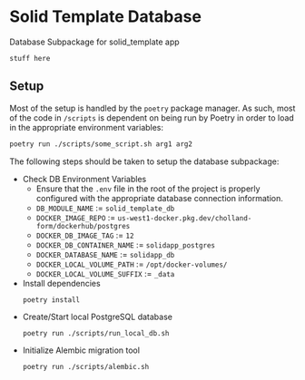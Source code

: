 # Solid Template Database
Database Subpackage for solid_template app
```
stuff here
```
## Setup
Most of the setup is handled by the `poetry` package manager. As such, most of the code in `/scripts` is dependent on being run by Poetry in order to load in the appropriate environment variables:
```bash
poetry run ./scripts/some_script.sh arg1 arg2
```
The following steps should be taken to setup the database subpackage:
- Check DB Environment Variables
  - Ensure that the `.env` file in the root of the project is properly configured with the appropriate database connection information.
  - `DB_MODULE_NAME` := `solid_template_db`
  - `DOCKER_IMAGE_REPO` := `us-west1-docker.pkg.dev/cholland-form/dockerhub/postgres`
  - `DOCKER_DB_IMAGE_TAG` := `12`
  - `DOCKER_DB_CONTAINER_NAME` := `solidapp_postgres`
  - `DOCKER_DATABASE_NAME` := `solidapp_db`
  - `DOCKER_LOCAL_VOLUME_PATH` := `/opt/docker-volumes/`
  - `DOCKER_LOCAL_VOLUME_SUFFIX` := `_data`
- Install dependencies
  ```
  poetry install
  ```
- Create/Start local PostgreSQL database
  ```
  poetry run ./scripts/run_local_db.sh
  ```
- Initialize Alembic migration tool
  ```
  poetry run ./scripts/alembic.sh
  ```
  